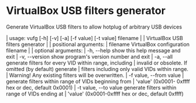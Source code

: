 # VirtualBox USB filters generator

Generate VirtualBox USB filters to allow hotplug of arbitrary USB devices

| usage: vufg [-h] [-v] [-a] [-f value] [-t value] filename
| 
| VirtualBox USB filters generator
| 
| positional arguments:
|   filename              VirtualBox configuration filename
|
| optional arguments:
|   -h, --help            show this help message and exit
|   -v, --version         show program's version number and exit
|   -a, --all             generate filters for every VID within range, including
|                        invalid or obsolete. If omitted (by default) generate
|                        filters including only valid VIDs within range.
|                        Warning! Any existing filters will be overwritten.
|   -f value, --from value
|                        generate filters within range of VIDs beginning from
|                        'value' (0x0001- 0xffff hex or dec, default 0x0001)
|   -t value, --to value  generate filters within range of VIDs ending at
|                        'value' (0x0001-0xffff hex or dec, default 0xffff)

